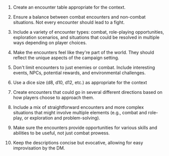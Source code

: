 
1. Create an encounter table appropriate for the context. 

2. Ensure a balance between combat encounters and non-combat situations. Not every encounter should lead to a fight.

3. Include a variety of encounter types: combat, role-playing opportunities, exploration scenarios, and situations that could be resolved in multiple ways depending on player choices.

4. Make the encounters feel like they're part of the world. They should reflect the unique aspects of the campaign setting.

5. Don't limit encounters to just enemies or combat. Include interesting events, NPCs, potential rewards, and environmental challenges.

6. Use a dice size (d8, d10, d12, etc.) as appropriate for the context

7. Create encounters that could go in several different directions based on how players choose to approach them.

8. Include a mix of straightforward encounters and more complex situations that might involve multiple elements (e.g., combat and role-play, or exploration and problem-solving).

9. Make sure the encounters provide opportunities for various skills and abilities to be useful, not just combat prowess.

10. Keep the descriptions concise but evocative, allowing for easy improvisation by the DM.